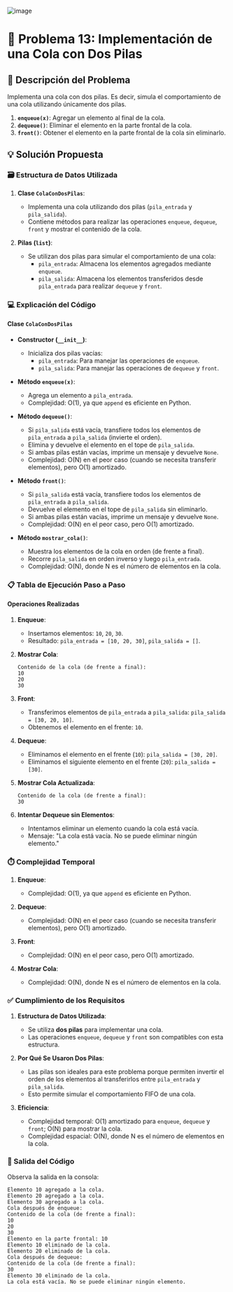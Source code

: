 ![image](https://github.com/user-attachments/assets/e1b1b52f-de9a-4232-ace4-62889211479a)

# **🎯 Problema 13: Implementación de una Cola con Dos Pilas**

## **📖 Descripción del Problema**
Implementa una cola con dos pilas. Es decir, simula el comportamiento de una cola utilizando únicamente dos pilas.

1. **`enqueue(x)`**: Agregar un elemento al final de la cola.
2. **`dequeue()`**: Eliminar el elemento en la parte frontal de la cola.
3. **`front()`**: Obtener el elemento en la parte frontal de la cola sin eliminarlo.

## **💡 Solución Propuesta**

### **🗃️ Estructura de Datos Utilizada**
1. **Clase `ColaConDosPilas`**:
   - Implementa una cola utilizando dos pilas (`pila_entrada` y `pila_salida`).
   - Contiene métodos para realizar las operaciones `enqueue`, `dequeue`, `front` y mostrar el contenido de la cola.

2. **Pilas (`list`)**:
   - Se utilizan dos pilas para simular el comportamiento de una cola:
     - `pila_entrada`: Almacena los elementos agregados mediante `enqueue`.
     - `pila_salida`: Almacena los elementos transferidos desde `pila_entrada` para realizar `dequeue` y `front`.

### **💻 Explicación del Código**

#### **Clase `ColaConDosPilas`**
- **Constructor (`__init__`)**:
  - Inicializa dos pilas vacías:
    - `pila_entrada`: Para manejar las operaciones de `enqueue`.
    - `pila_salida`: Para manejar las operaciones de `dequeue` y `front`.

- **Método `enqueue(x)`**:
  - Agrega un elemento a `pila_entrada`.
  - Complejidad: O(1), ya que `append` es eficiente en Python.

- **Método `dequeue()`**:
  - Si `pila_salida` está vacía, transfiere todos los elementos de `pila_entrada` a `pila_salida` (invierte el orden).
  - Elimina y devuelve el elemento en el tope de `pila_salida`.
  - Si ambas pilas están vacías, imprime un mensaje y devuelve `None`.
  - Complejidad: O(N) en el peor caso (cuando se necesita transferir elementos), pero O(1) amortizado.

- **Método `front()`**:
  - Si `pila_salida` está vacía, transfiere todos los elementos de `pila_entrada` a `pila_salida`.
  - Devuelve el elemento en el tope de `pila_salida` sin eliminarlo.
  - Si ambas pilas están vacías, imprime un mensaje y devuelve `None`.
  - Complejidad: O(N) en el peor caso, pero O(1) amortizado.

- **Método `mostrar_cola()`**:
  - Muestra los elementos de la cola en orden (de frente a final).
  - Recorre `pila_salida` en orden inverso y luego `pila_entrada`.
  - Complejidad: O(N), donde N es el número de elementos en la cola.

### **📋 Tabla de Ejecución Paso a Paso**

#### **Operaciones Realizadas**
1. **Enqueue**:
   - Insertamos elementos: `10`, `20`, `30`.
   - Resultado: `pila_entrada = [10, 20, 30]`, `pila_salida = []`.

2. **Mostrar Cola**:
   ```
   Contenido de la cola (de frente a final):
   10
   20
   30
   ```

3. **Front**:
   - Transferimos elementos de `pila_entrada` a `pila_salida`: `pila_salida = [30, 20, 10]`.
   - Obtenemos el elemento en el frente: `10`.

4. **Dequeue**:
   - Eliminamos el elemento en el frente (`10`): `pila_salida = [30, 20]`.
   - Eliminamos el siguiente elemento en el frente (`20`): `pila_salida = [30]`.

5. **Mostrar Cola Actualizada**:
   ```
   Contenido de la cola (de frente a final):
   30
   ```

6. **Intentar Dequeue sin Elementos**:
   - Intentamos eliminar un elemento cuando la cola está vacía.
   - Mensaje: "La cola está vacía. No se puede eliminar ningún elemento."

### **⏱️ Complejidad Temporal**
1. **Enqueue**:
   - Complejidad: O(1), ya que `append` es eficiente en Python.

2. **Dequeue**:
   - Complejidad: O(N) en el peor caso (cuando se necesita transferir elementos), pero O(1) amortizado.

3. **Front**:
   - Complejidad: O(N) en el peor caso, pero O(1) amortizado.

4. **Mostrar Cola**:
   - Complejidad: O(N), donde N es el número de elementos en la cola.

### **✅ Cumplimiento de los Requisitos**
1. **Estructura de Datos Utilizada**:
   - Se utiliza **dos pilas** para implementar una cola.
   - Las operaciones `enqueue`, `dequeue` y `front` son compatibles con esta estructura.

2. **Por Qué Se Usaron Dos Pilas**:
   - Las pilas son ideales para este problema porque permiten invertir el orden de los elementos al transferirlos entre `pila_entrada` y `pila_salida`.
   - Esto permite simular el comportamiento FIFO de una cola.

3. **Eficiencia**:
   - Complejidad temporal: O(1) amortizado para `enqueue`, `dequeue` y `front`; O(N) para mostrar la cola.
   - Complejidad espacial: O(N), donde N es el número de elementos en la cola.

### **📢 Salida del Código**
Observa la salida en la consola:
```
Elemento 10 agregado a la cola.
Elemento 20 agregado a la cola.
Elemento 30 agregado a la cola.
Cola después de enqueue:
Contenido de la cola (de frente a final):
10
20
30
Elemento en la parte frontal: 10
Elemento 10 eliminado de la cola.
Elemento 20 eliminado de la cola.
Cola después de dequeue:
Contenido de la cola (de frente a final):
30
Elemento 30 eliminado de la cola.
La cola está vacía. No se puede eliminar ningún elemento.
```
